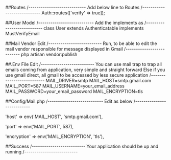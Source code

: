 ##Routes
/----------------------------
Add below line to Routes
/----------------------------
Auth::routes(['verify' => true]);


##User Model
/---------------------------
Add the implements as
/---------------------------
class User extends Authenticatable implements MustVerifyEmail


##Mail Vendor Edit
/--------------------------
Run, to be able to edit the mail vendor responsible for message displayed in Gmail
/--------------------------
php artisan vendor:publish

##.Env File Edit
/--------------------------
You can use mail trap to trap all emails coming from application, very simple and straight forward
Else if you use gmail direct, all gmail to be accessed by less secure application
/--------------------------
MAIL_DRIVER=smtp
MAIL_HOST=smtp.gmail.com
MAIL_PORT=587
MAIL_USERNAME=your_email_address
MAIL_PASSWORD=your_email_password
MAIL_ENCRYPTION=tls

##Config/Mail.php
/---------------------------
Edit as below
/---------------------------

'host' => env('MAIL_HOST', 'smtp.gmail.com'),

'port' => env('MAIL_PORT', 587),

'encryption' => env('MAIL_ENCRYPTION', 'tls'),


##Success
/--------------------------
Your application should be up and running
/--------------------------